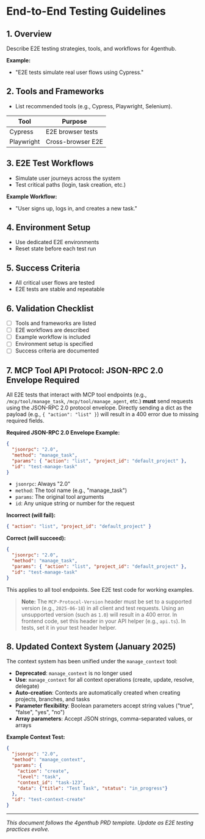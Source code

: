 # End-to-End Testing Guidelines

## 1. Overview
Describe E2E testing strategies, tools, and workflows for 4genthub.

**Example:**
- "E2E tests simulate real user flows using Cypress."

## 2. Tools and Frameworks
- List recommended tools (e.g., Cypress, Playwright, Selenium).

| Tool       | Purpose           |
|------------|------------------|
| Cypress    | E2E browser tests |
| Playwright | Cross-browser E2E|

## 3. E2E Test Workflows
- Simulate user journeys across the system
- Test critical paths (login, task creation, etc.)

**Example Workflow:**
- "User signs up, logs in, and creates a new task."

## 4. Environment Setup
- Use dedicated E2E environments
- Reset state before each test run

## 5. Success Criteria
- All critical user flows are tested
- E2E tests are stable and repeatable

## 6. Validation Checklist
- [ ] Tools and frameworks are listed
- [ ] E2E workflows are described
- [ ] Example workflow is included
- [ ] Environment setup is specified
- [ ] Success criteria are documented

## 7. MCP Tool API Protocol: JSON-RPC 2.0 Envelope Required

All E2E tests that interact with MCP tool endpoints (e.g., `/mcp/tool/manage_task`, `/mcp/tool/manage_agent`, etc.) **must** send requests using the JSON-RPC 2.0 protocol envelope. Directly sending a dict as the payload (e.g., `{ "action": "list" }`) will result in a 400 error due to missing required fields.

**Required JSON-RPC 2.0 Envelope Example:**

```json
{
  "jsonrpc": "2.0",
  "method": "manage_task",
  "params": { "action": "list", "project_id": "default_project" },
  "id": "test-manage-task"
}
```

- `jsonrpc`: Always "2.0"
- `method`: The tool name (e.g., "manage_task")
- `params`: The original tool arguments
- `id`: Any unique string or number for the request

**Incorrect (will fail):**
```json
{ "action": "list", "project_id": "default_project" }
```

**Correct (will succeed):**
```json
{
  "jsonrpc": "2.0",
  "method": "manage_task",
  "params": { "action": "list", "project_id": "default_project" },
  "id": "test-manage-task"
}
```

This applies to all tool endpoints. See E2E test code for working examples.

> **Note:** The `MCP-Protocol-Version` header must be set to a supported version (e.g., `2025-06-18`) in all client and test requests. Using an unsupported version (such as `1.0`) will result in a 400 error. In frontend code, set this header in your API helper (e.g., `api.ts`). In tests, set it in your test header helper.

## 8. Updated Context System (January 2025)

The context system has been unified under the `manage_context` tool:
- **Deprecated**: `manage_context` is no longer used
- **Use**: `manage_context` for all context operations (create, update, resolve, delegate)
- **Auto-creation**: Contexts are automatically created when creating projects, branches, and tasks
- **Parameter flexibility**: Boolean parameters accept string values ("true", "false", "yes", "no")
- **Array parameters**: Accept JSON strings, comma-separated values, or arrays

**Example Context Test:**
```json
{
  "jsonrpc": "2.0",
  "method": "manage_context",
  "params": {
    "action": "create",
    "level": "task",
    "context_id": "task-123",
    "data": {"title": "Test Task", "status": "in_progress"}
  },
  "id": "test-context-create"
}
```

---
*This document follows the 4genthub PRD template. Update as E2E testing practices evolve.* 